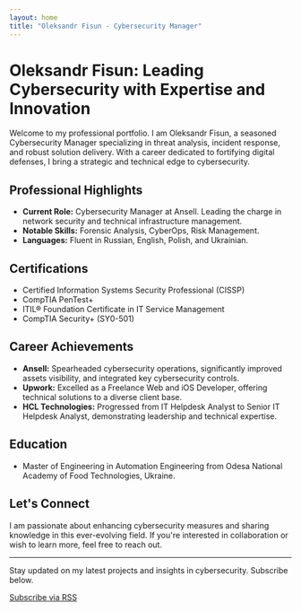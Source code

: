 ```yaml
---
layout: home
title: "Oleksandr Fisun - Cybersecurity Manager"
---
```


# Oleksandr Fisun: Leading Cybersecurity with Expertise and Innovation

Welcome to my professional portfolio. I am Oleksandr Fisun, a seasoned Cybersecurity Manager specializing in threat analysis, incident response, and robust solution delivery. With a career dedicated to fortifying digital defenses, I bring a strategic and technical edge to cybersecurity.

## Professional Highlights

- **Current Role:** Cybersecurity Manager at Ansell. Leading the charge in network security and technical infrastructure management.
- **Notable Skills:** Forensic Analysis, CyberOps, Risk Management.
- **Languages:** Fluent in Russian, English, Polish, and Ukrainian.

## Certifications

- Certified Information Systems Security Professional (CISSP)
- CompTIA PenTest+
- ITIL® Foundation Certificate in IT Service Management
- CompTIA Security+ (SY0-501)

## Career Achievements

- **Ansell:** Spearheaded cybersecurity operations, significantly improved assets visibility, and integrated key cybersecurity controls.
- **Upwork:** Excelled as a Freelance Web and iOS Developer, offering technical solutions to a diverse client base.
- **HCL Technologies:** Progressed from IT Helpdesk Analyst to Senior IT Helpdesk Analyst, demonstrating leadership and technical expertise.

## Education

- Master of Engineering in Automation Engineering from Odesa National Academy of Food Technologies, Ukraine.

## Let's Connect

I am passionate about enhancing cybersecurity measures and sharing knowledge in this ever-evolving field. If you're interested in collaboration or wish to learn more, feel free to reach out.

---

Stay updated on my latest projects and insights in cybersecurity. Subscribe below.

[Subscribe via RSS](/feed.xml)
